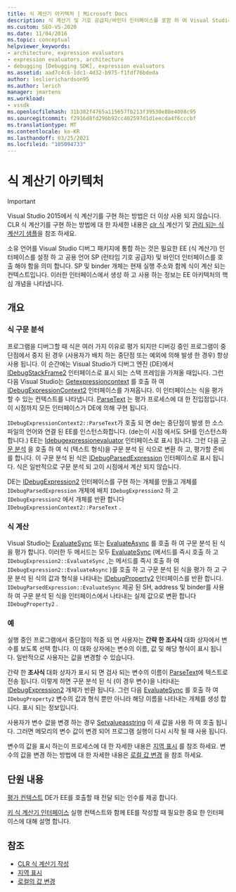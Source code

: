 ```yaml
---
title: 식 계산기 아키텍처 | Microsoft Docs
description: 식 계산기 및 기호 공급자/바인더 인터페이스를 포함 하 여 Visual Studio 디버그 패키지에 소유 언어를 통합 하는 방법에 대해 알아봅니다.
ms.custom: SEO-VS-2020
ms.date: 11/04/2016
ms.topic: conceptual
helpviewer_keywords:
- architecture, expression evaluators
- expression evaluators, architecture
- debugging [Debugging SDK], expression evaluators
ms.assetid: aad7c4c6-1dc1-4d32-b975-f1fdf76bdeda
author: leslierichardson95
ms.author: lerich
manager: jmartens
ms.workload:
- vssdk
ms.openlocfilehash: 31b382f4765a115657fb213f39530e88e4008c95
ms.sourcegitcommit: f2916d8fd296b92cc402597d1d1eecda4f6cccbf
ms.translationtype: MT
ms.contentlocale: ko-KR
ms.lasthandoff: 03/25/2021
ms.locfileid: "105094733"
---
```

# <a name="expression-evaluator-architecture"></a>식 계산기 아키텍처
> [!IMPORTANT]
> Visual Studio 2015에서 식 계산기를 구현 하는 방법은 더 이상 사용 되지 않습니다. CLR 식 계산기를 구현 하는 방법에 대 한 자세한 내용은 [clr 식](https://github.com/Microsoft/ConcordExtensibilitySamples/wiki/CLR-Expression-Evaluators) 계산기 및 [관리 되는 식 계산기 샘플](https://github.com/Microsoft/ConcordExtensibilitySamples/wiki/Managed-Expression-Evaluator-Sample)을 참조 하세요.

 소유 언어를 Visual Studio 디버그 패키지에 통합 하는 것은 필요한 EE (식 계산기) 인터페이스를 설정 하 고 공용 언어 SP (런타임 기호 공급자) 및 바인더 인터페이스를 호출 해야 함을 의미 합니다. SP 및 binder 개체는 현재 실행 주소와 함께 식이 계산 되는 컨텍스트입니다. 이러한 인터페이스에서 생성 하 고 사용 하는 정보는 EE 아키텍처의 핵심 개념을 나타냅니다.

## <a name="overview"></a>개요

### <a name="parse-the-expression"></a>식 구문 분석
 프로그램을 디버그할 때 식은 여러 가지 이유로 평가 되지만 디버깅 중인 프로그램이 중단점에서 중지 된 경우 (사용자가 배치 하는 중단점 또는 예외에 의해 발생 한 경우) 항상 사용 됩니다. 이 순간에는 Visual Studio가 디버그 엔진 (DE)에서 [IDebugStackFrame2](../../extensibility/debugger/reference/idebugstackframe2.md) 인터페이스로 표시 되는 스택 프레임을 가져올 때입니다. 그런 다음 Visual Studio는 [Getexpressioncontext](../../extensibility/debugger/reference/idebugstackframe2-getexpressioncontext.md) 를 호출 하 여 [IDebugExpressionContext2](../../extensibility/debugger/reference/idebugexpressioncontext2.md) 인터페이스를 가져옵니다. 이 인터페이스는 식을 평가할 수 있는 컨텍스트를 나타냅니다. [ParseText](../../extensibility/debugger/reference/idebugexpressioncontext2-parsetext.md) 는 평가 프로세스에 대 한 진입점입니다. 이 시점까지 모든 인터페이스가 DE에 의해 구현 됩니다.

 `IDebugExpressionContext2::ParseText`가 호출 되 면 de는 중단점이 발생 한 소스 파일의 언어와 연결 된 EE를 인스턴스화합니다. (de는이 시점 에서도 SH를 인스턴스화합니다.) EE는 [Idebugexpressionevaluator](../../extensibility/debugger/reference/idebugexpressionevaluator.md) 인터페이스로 표시 됩니다. 그런 다음 [구문 분석](../../extensibility/debugger/reference/idebugexpressionevaluator-parse.md) 을 호출 하 여 식 (텍스트 형식)을 구문 분석 된 식으로 변환 하 고, 평가할 준비를 합니다. 이 구문 분석 된 식은 [IDebugParsedExpression](../../extensibility/debugger/reference/idebugparsedexpression.md) 인터페이스로 표시 됩니다. 식은 일반적으로 구문 분석 되 고이 시점에서 계산 되지 않습니다.

 DE는 [IDebugExpression2](../../extensibility/debugger/reference/idebugexpression2.md) 인터페이스를 구현 하는 개체를 만들고 개체를 `IDebugParsedExpression` 개체에 배치 `IDebugExpression2` 하 고 `IDebugExpression2` 에서 개체를 반환 합니다 `IDebugExpressionContext2::ParseText` .

### <a name="evaluate-the-expression"></a>식 계산
 Visual Studio는 [EvaluateSync](../../extensibility/debugger/reference/idebugexpression2-evaluatesync.md) 또는 [EvaluateAsync](../../extensibility/debugger/reference/idebugexpression2-evaluateasync.md) 를 호출 하 여 구문 분석 된 식을 평가 합니다. 이러한 두 메서드는 모두 [EvaluateSync](../../extensibility/debugger/reference/idebugparsedexpression-evaluatesync.md) (메서드를 즉시 호출 하 고 `IDebugExpression2::EvaluateSync` ,는 메서드를 즉시 호출 하 여 `IDebugExpression2::EvaluateAsync` )를 호출 하 고 구문 분석 된 식을 평가 하 고 구문 분석 된 식의 값과 형식을 나타내는 [IDebugProperty2](../../extensibility/debugger/reference/idebugproperty2.md) 인터페이스를 반환 합니다. `IDebugParsedExpression::EvaluateSync` 제공 된 SH, address 및 binder를 사용 하 여 구문 분석 된 식을 인터페이스에서 나타내는 실제 값으로 변환 합니다 `IDebugProperty2` .

### <a name="for-example"></a>예
 실행 중인 프로그램에서 중단점이 적중 되 면 사용자는 **간략 한 조사식** 대화 상자에서 변수를 보도록 선택 합니다. 이 대화 상자에는 변수의 이름, 값 및 해당 형식이 표시 됩니다. 일반적으로 사용자는 값을 변경할 수 있습니다.

 간략 한 **조사식** 대화 상자가 표시 되 면 검사 되는 변수의 이름이 [ParseText](../../extensibility/debugger/reference/idebugexpressioncontext2-parsetext.md)에 텍스트로 전송 됩니다. 이렇게 하면 구문 분석 된 식 (이 경우 변수)을 나타내는 [IDebugExpression2](../../extensibility/debugger/reference/idebugexpression2.md) 개체가 반환 됩니다. 그런 다음 [EvaluateSync](../../extensibility/debugger/reference/idebugexpression2-evaluatesync.md) 를 호출 하 여 `IDebugProperty2` 변수의 값과 형식 뿐만 아니라 해당 이름을 나타내는 개체를 생성 합니다. 표시 되는 정보입니다.

 사용자가 변수 값을 변경 하는 경우 [Setvalueasstring](../../extensibility/debugger/reference/idebugproperty2-setvalueasstring.md) 이 새 값을 사용 하 여 호출 됩니다. 그러면 메모리의 변수 값이 변경 되어 프로그램 실행이 다시 시작 될 때 사용 됩니다.

 변수의 값을 표시 하는이 프로세스에 대 한 자세한 내용은 [지역 표시](../../extensibility/debugger/displaying-locals.md) 를 참조 하세요. 변수의 값을 변경 하는 방법에 대 한 자세한 내용은 [로컬 값 변경](../../extensibility/debugger/changing-the-value-of-a-local.md) 을 참조 하세요.

## <a name="in-this-section"></a>단원 내용
 [평가 컨텍스트](../../extensibility/debugger/evaluation-context.md) DE가 EE를 호출할 때 전달 되는 인수를 제공 합니다.

 [키 식 계산기 인터페이스](../../extensibility/debugger/key-expression-evaluator-interfaces.md) 실행 컨텍스트와 함께 EE를 작성할 때 필요한 중요 한 인터페이스에 대해 설명 합니다.

## <a name="see-also"></a>참조
- [CLR 식 계산기 작성](../../extensibility/debugger/writing-a-common-language-runtime-expression-evaluator.md)
- [지역 표시](../../extensibility/debugger/displaying-locals.md)
- [로컬의 값 변경](../../extensibility/debugger/changing-the-value-of-a-local.md)
